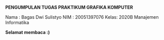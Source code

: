 <b>PENGUMPULAN TUGAS PRAKTIKUM GRAFIKA KOMPUTER</b>

Nama : Bagas Dwi Sulistyo
NIM  : 20051397076
Kelas: 2020B Manajemen Informatika 

<b>Selamat membaca :)</b>